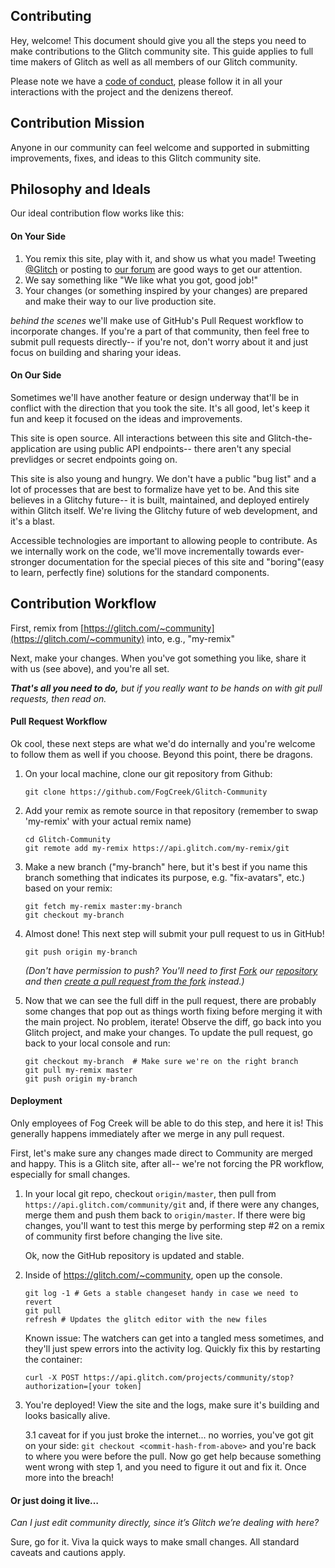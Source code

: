 Contributing
------------

Hey, welcome!  This document should give you all the steps you need to make contributions to the Glitch community site. This guide applies to full time makers of Glitch as well as all members of our Glitch community.

Please note we have a [code of conduct](https://glitch.com/edit/#!/community?path=CODE_OF_CONDUCT.md), please follow it in all your interactions with the project and the denizens thereof.

Contribution Mission
--------------------
Anyone in our community can feel welcome and supported in submitting improvements, fixes, and ideas to this Glitch community site.


Philosophy and Ideals
---------------------

Our ideal contribution flow works like this:

#### On Your Side

1. You remix this site, play with it, and show us what you made!  Tweeting [@Glitch](https://twitter.com/glitch) or posting to [our forum](https://support.glitch.com/) are good ways to get our attention.
2. We say something like "We like what you got, good job!"
3. Your changes (or something inspired by your changes) are prepared and make their way to our live production site.

_behind the scenes_ we'll make use of GitHub's Pull Request workflow to incorporate changes.  If you're a part of that community, then feel free to submit pull requests directly-- if you're not,  don't worry about it and just focus on building and sharing your ideas.

#### On Our Side

Sometimes we'll have another feature or design underway that'll be in conflict with the direction that you took the site.  It's all good, let's keep it fun and keep it focused on the ideas and improvements.

This site is open source. All interactions between this site and Glitch-the-application are using public API endpoints-- there aren't any special prevlidges or secret endpoints going on.

This site is also young and hungry.  We don't have a public "bug list" and a lot of processes that are best to formalize have yet to be. And this site believes in a Glitchy future-- it is built, maintained, and deployed entirely within Glitch itself.  We're living the Glitchy future of web development, and it's a blast.

Accessible technologies are important to allowing people to contribute.  As we internally work on the code, we'll move incrementally towards ever-stronger documentation for the special pieces of this site and "boring"(easy to learn, perfectly fine) solutions for the standard components.


Contribution Workflow
----------------------

First, remix from [https://glitch.com/~community](https://glitch.com/~community) into, e.g., "my-remix"

Next, make your changes.  When you've got something you like, share it with us (see above), and you're all set.

***That's all you need to do,*** _but if you really want to be hands on with git pull requests, then read on._

#### Pull Request Workflow

Ok cool, these next steps are what we'd do internally and you're welcome to follow them as well if you choose.  Beyond this point, there be dragons.

1. On your local machine, clone our git repository from Github: 

    ```
    git clone https://github.com/FogCreek/Glitch-Community
    ```

2. Add your remix as remote source in that repository (remember to swap 'my-remix' with your actual remix name)
    ```
    cd Glitch-Community
    git remote add my-remix https://api.glitch.com/my-remix/git
    ```
 
3. Make a new branch ("my-branch" here, but it's best if you name this branch something that indicates its purpose, e.g. "fix-avatars", etc.) based on your remix:
    ```
    git fetch my-remix master:my-branch
    git checkout my-branch
    ```

4. Almost done!  This next step will submit your pull request to us in GitHub!
    ```
    git push origin my-branch
    ```
    _(Don't have permission to push? You'll need to first [Fork](https://blog.scottlowe.org/2015/01/27/using-fork-branch-git-workflow/) our [repository](https://github.com/FogCreek/Glitch-Community) and then [create a pull request from the fork](https://help.github.com/articles/creating-a-pull-request-from-a-fork/) instead.)_

5. Now that we can see the full diff in the pull request, there are probably some changes that pop out as things worth fixing before merging it with the main project.  No problem, iterate!  Observe the diff, go back into you Glitch project, and make your changes.  To update the pull request, go back to your local console and run:
   ```
   git checkout my-branch  # Make sure we're on the right branch
   git pull my-remix master
   git push origin my-branch
   ```

#### Deployment

Only employees of Fog Creek will be able to do this step, and here it is!  This generally happens immediately after we merge in any pull request.

First, let's make sure any changes made direct to Community are merged and happy.  This is a Glitch site, after all-- we're not forcing the PR workflow, especially for small changes.

1. In your local git repo, checkout `origin/master`, then pull from `https://api.glitch.com/community/git` and, if there were any changes, merge them and push them back to `origin/master`.  If there were big changes, you'll want to test this merge by performing step #2 on a remix of community first before changing the live site.

    Ok, now the GitHub repository is updated and stable. 
  
2. Inside of https://glitch.com/~community, open up the console.
    ```
    git log -1 # Gets a stable changeset handy in case we need to revert
    git pull
    refresh # Updates the glitch editor with the new files
    ```
    
    Known issue:  The watchers can get into a tangled mess sometimes, and they'll just spew errors into the activity log. Quickly fix this by restarting the container:
    ```
    curl -X POST https://api.glitch.com/projects/community/stop?authorization=[your token]
    ```
    
3. You're deployed!  View the site and the logs, make sure it's building and looks basically alive.

    3.1 caveat for if you just broke the internet...  no worries, you've got git on your side: `git checkout <commit-hash-from-above>` and you're back to where you were before the pull.  Now go get help because something went wrong with step 1, and you need to figure it out and fix it. Once more into the breach!

#### Or just doing it live…

 *Can I just edit community directly, since it’s Glitch we’re dealing with here?*
  
Sure, go for it.  Viva la quick ways to make small changes. All standard caveats and cautions apply.
